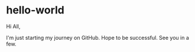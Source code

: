 # hello-world

Hi All,

I'm just starting my journey on GitHub. Hope to be successful.
See you in a few.
